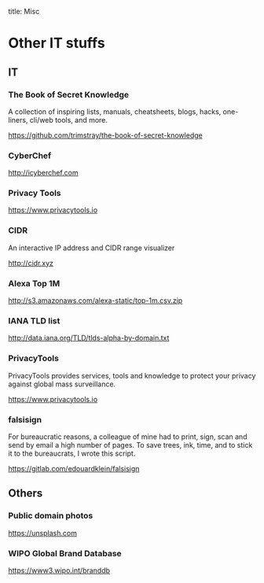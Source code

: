 title: Misc

# Other IT stuffs

## IT

### The Book of Secret Knowledge

A collection of inspiring lists, manuals, cheatsheets, blogs, hacks, one-liners, cli/web tools, and more.

<https://github.com/trimstray/the-book-of-secret-knowledge>

### CyberChef

<http://icyberchef.com>

### Privacy Tools

<https://www.privacytools.io>

### CIDR

An interactive IP address and CIDR range visualizer

<http://cidr.xyz>

### Alexa Top 1M

<http://s3.amazonaws.com/alexa-static/top-1m.csv.zip>

### IANA TLD list

<http://data.iana.org/TLD/tlds-alpha-by-domain.txt>

### PrivacyTools

PrivacyTools provides services, tools and knowledge to protect your privacy against global mass surveillance.

<https://www.privacytools.io>

### falsisign

For bureaucratic reasons, a colleague of mine had to print, sign, scan and send by email a high number of pages. To save trees, ink, time, and to stick it to the bureaucrats, I wrote this script.

<https://gitlab.com/edouardklein/falsisign>

## Others

### Public domain photos

<https://unsplash.com>

### WIPO Global Brand Database

<https://www3.wipo.int/branddb>


